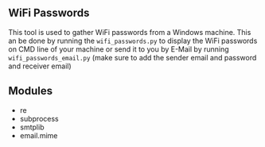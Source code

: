 ## WiFi Passwords
This tool is used to gather WiFi passwords from a Windows machine. This an be done by running the ```wifi_passwords.py``` to display the WiFi passwords on CMD line of your machine or send it to you by E-Mail by running ```wifi_passwords_email.py``` (make sure to add the sender email and password and receiver email)

## Modules
- re
- subprocess
- smtplib
- email.mime
